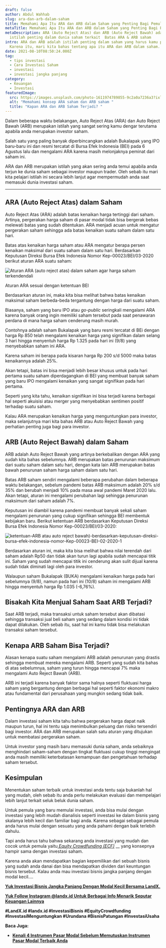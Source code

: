 ```yaml
---
draft: false
author: Abdul Wahhab
slug: ara-dan-arb-dalam-saham
title: Memahami Apa Itu ARA dan ARB dalam Saham yang Penting Bagi Pemula
metaTitle: Memahami Apa Itu ARA dan ARB dalam Saham yang Penting Bagi Pemula
metaDescription: ARA (Auto Reject Atas) dan ARB (Auto Reject Bawah) adalah
  istilah penting dalam dunia saham terkait  Batas ARA & ARB saham
intro: ARA dan ARB adalah istilah penting dalam saham yang harus kamu pahami.
  Karena itu, mari kita bahas tentang apa itu ARA dan ARB dalam saham.
date: 2021-08-10T08:50:24.000Z
tag:
  - tips investasi
  - Cara Investasi Saham
  - investasi
  - investasi jangka panjang
category:
  - Keuangan
  - Investasi
featuredImage:
  src: https://images.unsplash.com/photo-1611974789855-9c2a0a7236a3?ixlib=rb-1.2.1&ixid=MnwxMjA3fDB8MHxwaG90by1wYWdlfHx8fGVufDB8fHx8&auto=format&fit=crop&w=1170&q=80
  alt: "Memahami konsep ARA saham dan ARB saham "
  title: "Kapan ARA dan ARB Saham Terjadi? "
---
```

Dalam beberapa waktu belakangan,  Auto Reject Atas (ARA) dan Auto Reject Bawah (ARB) merupakan istilah yang sangat sering kamu dengar terutama apabila anda merupakan investor saham.

Salah satu yang paling banyak diperbincangkan adalah Bukalapak yang IPO baru-baru ini dan resmi tercatat di Bursa Efek Indonesia (BEI) pada 6 Agustus lalu dan mengalami ARA karena masih melonjaknya peminat dari saham ini.

ARA dan ARB merupakan istilah yang akan sering anda temui apabila anda terjun ke dunia saham sebagai investor maupun trader. Oleh sebab itu mari kita pelajari istilah ini secara lebih lanjut agar mempermudah anda saat memasuki dunia investasi saham.

- - -

## ARA (Auto Reject Atas) dalam Saham

Auto Reject Atas (ARA) adalah batas kenaikan harga tertinggi dari saham. Artinya, pergerakan harga saham di pasar modal tidak bisa bergerak bebas melewati batas yang sudah ditentukan. ARA menjadi acuan untuk mengatur pergerakan saham sehingga ada batas kenaikan suatu saham dalam satu hari.

Batas atas kenaikan harga saham atau ARA mengatur berapa persen kenaikan maksimal dari suatu saham dalam satu hari. Berdasarkan Keputusan Direksi Bursa Efek Indonesia Nomor Kep-00023/BEI/03-2020 berikut aturan ARA suatu saham:

![Aturan ARA (auto reject atas) dalam saham agar harga saham terkendendali](https://accountgram-production.sfo2.cdn.digitaloceanspaces.com/landx_ghost/2021/09/aturan-ara-berdasarkan-Kep-00023-BEI-03-2020.png "Memahami Konsep ARA dan ARB")

Aturan ARA sesuai dengan ketentuan BEI

Berdasarkan aturan ini, maka kita bisa melihat bahwa batas kenaikan maksimal saham berbeda-beda tergantung dengan harga dari suatu saham.

Biasanya, saham yang baru IPO atau *go-public* seringkali mengalami ARA karena banyak orang ingin memiliki saham tersebut pada saat penawaran perdana di mana harga saham cenderung masih murah.

Contohnya adalah saham Bukalapak yang baru resmi tercatat di BEi dengan harga Rp 850 telah mengalami kenaikan harga yang signifikan dalam selang 3 hari hingga menyentuh harga Rp 1.325 pada hari ini (9/8) yang menyebabkan saham ini ARA.

Karena saham ini berapa pada kisaran harga Rp 200 s/d 5000 maka batas kenaikannya adalah 25%.

Akan tetapi, batas ini bisa menjadi lebih besar khusus untuk pada hari pertama suatu saham diperdagangkan di BEI yang membuat banyak saham yang baru IPO mengalami kenaikan yang sangat signifikan pada hari pertama.

Seperti yang kita tahu, kenaikan signifikan ini bisa terjadi karena berbagai hal seperti akuisisi atau merger yang menyebabkan sentimen positif terhadap suatu saham.

Kalau ARA merupakan kenaikan harga yang menguntungkan para investor, maka selanjutnya mari kita bahas ARB atau Auto Reject Bawah yang perhatian penting juga bagi para investor.

## ARB (Auto Reject Bawah) dalam Saham

ARB adalah Auto Reject Bawah yang artinya berkebalikan dengan ARA yang sudah kita bahas sebelumnya. ARB merupakan batas penurunan maksimum dari suatu saham dalam satu hari, dengan kata lain ARB merupakan batas bawah penurunan saham harga saham dalam satu hari.

Batas ARB saham sendiri mengalami beberapa perubahan dalam beberapa waktu belakangan, sebelum pandemi batas ARB maksimum adalah 20% s/d 35% dan berubah menjadi 10% pada masa awal pandemi Maret 2020 lalu. Akan tetapi, aturan ini mengalami perubahan lagi sehingga penurunan maksimum dari saham adalah 7%.

Keputusan ini diambil karena pandemi membuat banyak sekali saham mengalami penurunan yang cukup signifikan sehingga BEI membentuk kebijakan baru. Berikut ketentuan ARB berdasarkan Keputusan Direksi Bursa Efek Indonesia Nomor Kep-00023/BEI/03-2020:

![ketentuan-ARB atau auto reject bawah)-berdasarkan-keputusan-direksi-bursa-efek-indonesia-nomor-Kep-00023-BEI-02-2020-1](https://accountgram-production.sfo2.cdn.digitaloceanspaces.com/landx_ghost/2021/09/ketentuan-ARB-berdasarkan-keputusan-direksi-bursa-efek-indonesia-nomor-Kep-00023-BEI-02-2020-1.png "ARB artinya")

Berdasarkan aturan ini, maka kita bisa melihat bahwa nilai terendah dari saham adalah Rp50 dan tidak akan turun lagi apabila sudah mencapai titik ini. Saham yang sudah mencapai titik ini cenderung akan sulit dijual karena sudah tidak diminati lagi oleh para investor.

Walaupun saham Bukalapak (BUKA) mengalami kenaikan harga pada hari sebelumnya (9/8), namun pada hari ini (10/8) saham ini mengalami ARB hingga menyentuh harga Rp 1.035 (-6,76%).

## Bisakah Kita Menjual Saham Saat ARB Terjadi?

Saat ARB terjadi, maka transaksi untuk saham tersebut akan dibatasi sehingga transaksi jual beli saham yang sedang dalam kondisi ini tidak dapat dilakukan. Oleh sebab itu, saat hal ini kamu tidak bisa melakukan transaksi saham tersebut.

## Kenapa ARB Saham Bisa Terjadi?

Alasan kenapa suatu saham mengalami ARB adalah penurunan yang drastis sehingga membuat mereka mengalami ARB. Seperti yang sudah kita bahas di atas sebelumnya, saham yang turun hingga mencapai 7% maka mengalami Auto Reject Bawah (ARB).

ARB ini terjadi karena banyak faktor sama halnya seperti fluktuasi harga saham yang bergantung dengan berbagai hal seperti faktor ekonomi makro atau fundamental dari perusahaan yang mungkin sedang tidak baik.

## Pentingnya ARA dan ARB

Dalam investasi saham kita tahu bahwa pergerakan harga dapat naik maupun turun, hal ini tentu saja menimbulkan peluang dan risiko tersendiri bagi investor. ARA dan ARB merupakan salah satu aturan yang ditujukan untuk membatasi pergerakan saham.

Untuk investor yang masih baru memasuki dunia saham, anda sebaiknya menghindari saham-saham dengan tingkat fluktuasi cukup tinggi mengingat anda masih memiliki keterbatasan kemampuan dan pengetahuan terhadap saham tersebut.

## Kesimpulan

Menentukan saham terbaik untuk investasi anda tentu saja bukanlah hal yang mudah, oleh sebab itu anda perlu melakukan evaluasi dan mempelajari lebih lanjut terkait seluk beluk dunia saham.

Untuk pemula yang baru memulai investasi, anda bisa mulai dengan investasi yang lebih mudah dianalisis seperti investasi ke dalam bisnis yang skalanya lebih kecil dan familiar bagi anda. Karena sebagai sebagai pemula anda harus mulai dengan sesuatu yang anda pahami dengan baik terlebih dahulu.

Tapi anda harus tahu bahwa sekarang anda investasi yang mudah dan cocok untuk pemula yaitu[ *Equity Crowdfunding (ECF)*](https://landx.id/) __ yang konsepnya hampir sama dengan investasi saham.

Karena anda akan mendapatkan bagian kepemilikan dari sebuah bisnis yang sudah anda danai dan bisa mendapatkan dividen dari keuntungan bisnis tersebut. Kalau anda mau investasi bisnis jangka panjang dengan modal kecil….

**[Yuk Investasi Bisnis Jangka Panjang Dengan Modal Kecil Bersama LandX.](https://landx.id/project/?utm_source=Blog&utm_medium=organic+keyword&utm_campaign=blog&utm_id=Blog)**

**[Yuk Follow Instagram @landx.id Untuk Berbagai Info Menarik Seputar Keuangan Lainnya](https://instagram.com/landx.id?utm_medium=copy_link)**

**\#LandX.id    #landx.id    #InvestasiBisnis    #EquityCrowdfunding    #InvestasiMenguntungkan    #Urundana    #BisnisPatungan    #InvestasiUsaha**

**Baca Juga:**

* **[Kenali 4 Instrumen Pasar Modal Sebelum Memutuskan Instrumen Pasar Modal Terbaik Anda](https://landx.id/blog/kenali-4-instrumen-pasar-modal-sebelum-memutuskan-instrumen-pasar-modal-terbaik-anda/)**